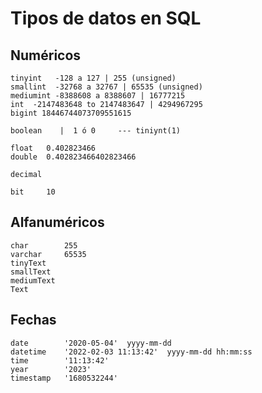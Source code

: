 # Tipos de datos en SQL

## Numéricos

    tinyint   -128 a 127 | 255 (unsigned)  
    smallint  -32768 a 32767 | 65535 (unsigned)  
    mediumint -8388608 a 8388607 | 16777215  
    int  -2147483648 to 2147483647 | 4294967295  
    bigint 18446744073709551615  

    boolean    |  1 ó 0     --- tiniynt(1)  

    float   0.402823466  
    double  0.402823466402823466  

    decimal  

    bit     10


## Alfanuméricos

    char        255  
    varchar     65535  
    tinyText    
    smallText  
    mediumText  
    Text       

## Fechas

    date        '2020-05-04'  yyyy-mm-dd    
    datetime    '2022-02-03 11:13:42'  yyyy-mm-dd hh:mm:ss
    time        '11:13:42'
    year        '2023'
    timestamp   '1680532244' 
